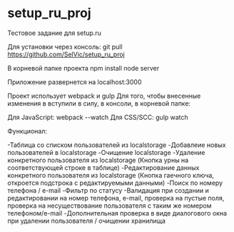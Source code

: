 # setup_ru_proj
Тестовое задание для setup.ru


Для установки через консоль:
git pull https://github.com/SelVic/setup_ru_proj

В корневой папке проекта
npm install
node server

Приложение развернется на localhost:3000

Проект использует webpack и gulp
Для того, чтобы внесенные изменения в вступили в силу, в консоли, в корневой папке:

Для JavaScript: webpack --watch
Для CSS/SCC: gulp watch

Функционал:

-Таблица со списком пользователей из localstorage
-Добавлеие новых пользователей в localstorage
-Очищение localstorage
-Удаление конкретного пользователя из localstorage (Кнопка урны на соответствующей строке в таблице)
-Редактирование данных конкретного пользователя из localstorage (Кнопка гаечного ключа, откроется подстрока с редактируемыми данными)
-Поиск по номеру телефона / e-mail
-Фильтр по статусу
-Валидация при создании и редактировании на номер телефона, e-mail, проверка на пустые поля, проверка на несуществование пользователя с таким же номером телефоном/e-mail
-Дополнительная проверка в виде диалогового окна при удалении пользователя / очищении хранилища
